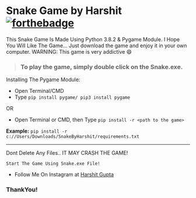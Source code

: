 # Snake Game by Harshit [![forthebadge](https://forthebadge.com/images/badges/made-with-python.svg)](https://forthebadge.com)
This Snake Game Is Made Using Python 3.8.2 & Pygame Module.
I Hope You Will Like The Game... Just download the game and enjoy it in your own computer.
WARNING: This game is very addictive :smile:

> ### To play the game, simply double click on the **Snake.exe**.


Installing The Pygame Module:
<br>
* Open Terminal/CMD
* Type ```pip install pygame/ pip3 install pygame```

OR

* Open Terminal or CMD, then Type ```pip install -r <path to the game>```

**Example:** ```pip install -r c://Users/Downloads/SnakeByHarshit/requirements.txt```

---

Dont Delete Any Files.. IT MAY CRASH THE GAME!

```Start The Game Using Snake.exe File!```



* Follow Me On Instagram at [Harshit Gupta](https://www.instagram.com/__zenith___/)

### ThankYou!
